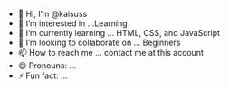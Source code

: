 - 👋 Hi, I’m @kaisuss
- 👀 I’m interested in ...Learning 
- 🌱 I’m currently learning ... HTML, CSS, and JavaScript
- 💞️ I’m looking to collaborate on ... Beginners
- 📫 How to reach me ... contact me at this account
- 😄 Pronouns: ... 
- ⚡ Fun fact: ...

<!---
kaisuss/kaisuss is a ✨ special ✨ repository because its `README.md` (this file) appears on your GitHub profile.
You can click the Preview link to take a look at your changes.
--->
